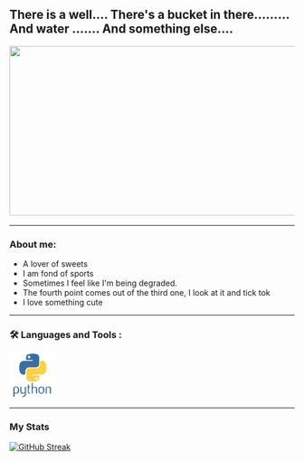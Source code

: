 ## There is a well.... There's a bucket in there......... And water ....... And something else....
<div align="center">
  <img src="https://i.giphy.com/media/v1.Y2lkPTc5MGI3NjExZnRoMHY2bTFnejQ5MGN3cnJwdjlvMG1qcWg2N2JsYnFlZXE5azlqeCZlcD12MV9pbnRlcm5hbF9naWZfYnlfaWQmY3Q9Zw/G4pjS44hM9ia9PgCH9/giphy.gif" width="600" height="300"/>
</div>

---
### About me:
- A lover of sweets
- I am fond of sports
- Sometimes I feel like I'm being degraded.
- The fourth point comes out of the third one, I look at it and tick tok
- I love something cute

---
### :hammer_and_wrench: Languages and Tools :
<div>
  <img src="https://raw.githubusercontent.com/devicons/devicon/ca28c779441053191ff11710fe24a9e6c23690d6/icons/python/python-original-wordmark.svg" title="Python" alt="Python" width="80" height="80"/>&nbsp;
</div>

---
### My Stats
[![GitHub Streak](https://github-readme-streak-stats.herokuapp.com?user=Nikitosikbarbosik&theme=dark&hide_border=true&mode=weekly)](https://git.io/streak-stats)
